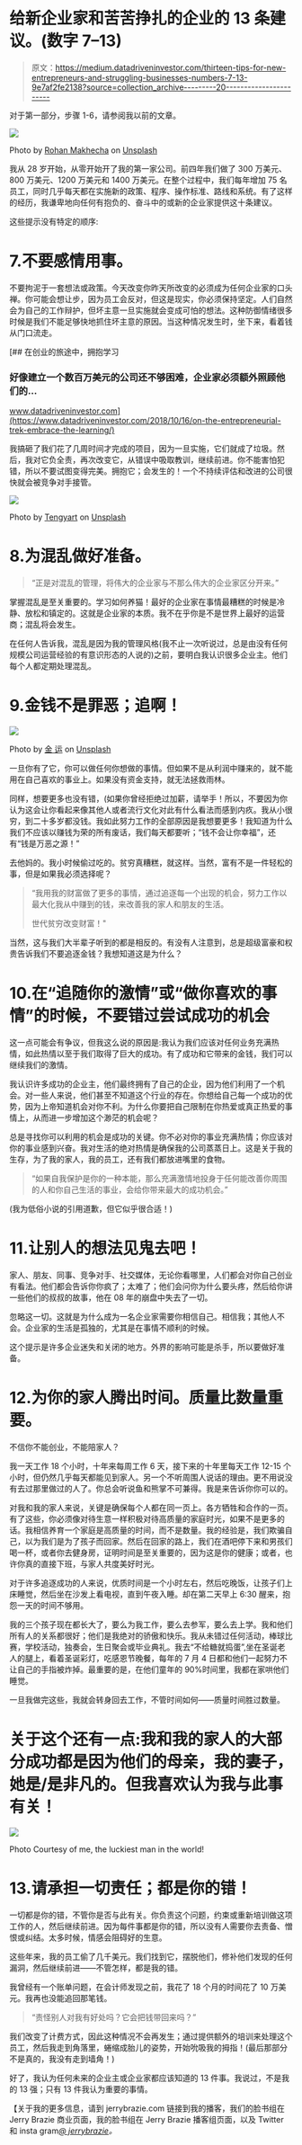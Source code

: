 # 给新企业家和苦苦挣扎的企业的 13 条建议。(数字 7–13)

> 原文：<https://medium.datadriveninvestor.com/thirteen-tips-for-new-entrepreneurs-and-struggling-businesses-numbers-7-13-9e7af2fe2138?source=collection_archive---------20----------------------->

对于第一部分，步骤 1-6，请参阅我以前的文章。

![](img/b5a3bdb766d323cbe11432ea3c3dd626.png)

Photo by [Rohan Makhecha](https://unsplash.com/@rohanmakhecha?utm_source=unsplash&utm_medium=referral&utm_content=creditCopyText) on [Unsplash](https://unsplash.com/s/photos/entrepreneur?utm_source=unsplash&utm_medium=referral&utm_content=creditCopyText)

我从 28 岁开始，从零开始开了我的第一家公司。前四年我们做了 300 万美元、800 万美元、1200 万美元和 1400 万美元。在整个过程中，我们每年增加 75 名员工，同时几乎每天都在实施新的政策、程序、操作标准、路线和系统。有了这样的经历，我谦卑地向任何有抱负的、奋斗中的或新的企业家提供这十条建议。

这些提示没有特定的顺序:

# 7.不要感情用事。

不要拘泥于一套想法或政策。今天改变你昨天所改变的必须成为任何企业家的口头禅。你可能会想让步，因为员工会反对，但这是现实，你必须保持坚定。人们自然会为自己的工作辩护，但坏主意一旦实施就会变成可怕的想法。这种防御情绪很多时候是我们不能足够快地抓住坏主意的原因。当这种情况发生时，坐下来，看着钱从门口流走。

[](https://www.datadriveninvestor.com/2018/10/16/on-the-entrepreneurial-trek-embrace-the-learning/) [## 在创业的旅途中，拥抱学习

### 好像建立一个数百万美元的公司还不够困难，企业家必须额外照顾他们的…

www.datadriveninvestor.com](https://www.datadriveninvestor.com/2018/10/16/on-the-entrepreneurial-trek-embrace-the-learning/) 

我搞砸了我们花了几周时间才完成的项目，因为一旦实施，它们就成了垃圾。然后，我对它负全责，再次改变它，从错误中吸取教训，继续前进。你不能害怕犯错，所以不要试图变得完美。拥抱它；会发生的！一个不持续评估和改进的公司很快就会被竞争对手接管。

![](img/7992115da8ea4e3ff9b00c4c2e21fd5d.png)

Photo by [Tengyart](https://unsplash.com/@tengyart?utm_source=unsplash&utm_medium=referral&utm_content=creditCopyText) on [Unsplash](https://unsplash.com/s/photos/emotion?utm_source=unsplash&utm_medium=referral&utm_content=creditCopyText)

# 8.为混乱做好准备。

> “正是对混乱的管理，将伟大的企业家与不那么伟大的企业家区分开来。”

掌握混乱是至关重要的。学习如何养猫！最好的企业家在事情最糟糕的时候是冷静、放松和镇定的。这就是企业家的本质。我不在乎你是不是世界上最好的运营商；混乱将会发生。

在任何人告诉我，混乱是因为我的管理风格(我不止一次听说过，总是由没有任何规模公司运营经验的有意识形态的人说的)之前，要明白我认识很多企业主。他们每个人都定期处理混乱。

# 9.金钱不是罪恶；追啊！

![](img/9cb23b70281b46996313fc21bae2ec2f.png)

Photo by [金 运](https://unsplash.com/@jinyun?utm_source=unsplash&utm_medium=referral&utm_content=creditCopyText) on [Unsplash](https://unsplash.com/s/photos/money?utm_source=unsplash&utm_medium=referral&utm_content=creditCopyText)

一旦你有了它，你可以做任何你想做的事情。但如果不是从利润中赚来的，就不能用在自己喜欢的事业上。如果没有资金支持，就无法拯救雨林。

同样，想要更多也没有错，(如果你曾经拒绝过加薪，请举手！所以，不要因为你认为这会让你看起来像其他人或者流行文化对此有什么看法而感到内疚。我从小很穷，到二十多岁都没钱。我如此努力工作的全部原因是我想要更多！我知道为什么我们不应该以赚钱为荣的所有废话，我们每天都要听；“钱不会让你幸福”，还有“钱是万恶之源！”

去他妈的。我小时候偷过吃的。贫穷真糟糕，就这样。当然，富有不是一件轻松的事，但是如果我必须选择呢？

> “我用我的财富做了更多的事情，通过追逐每一个出现的机会，努力工作以最大化我从中赚到的钱，来改善我的家人和朋友的生活。
> 
> 世代贫穷改变财富！"

当然，这与我们大半辈子听到的都是相反的。有没有人注意到，总是超级富豪和权贵告诉我们不要追逐金钱？我想知道这是为什么？

# 10.在“追随你的激情”或“做你喜欢的事情”的时候，不要错过尝试成功的机会

这一点可能会有争议，但我这么说的原因是:我认为我们应该对任何业务充满热情，如此热情以至于我们取得了巨大的成功。有了成功和它带来的金钱，我们可以继续我们的激情。

我认识许多成功的企业主，他们最终拥有了自己的企业，因为他们利用了一个机会。对一些人来说，他们甚至不知道这个行业的存在。你想给自己每一个成功的优势，因为上帝知道机会对你不利。为什么你要把自己限制在你热爱或真正热爱的事情上，从而进一步增加这个渺茫的机会呢？

总是寻找你可以利用的机会是成功的关键。你不必对你的事业充满热情；你应该对你的事业感到兴奋。我对生活的绝对热情是确保我的公司蒸蒸日上。这是关于我的生存，为了我的家人，我的员工，还有我们都放进嘴里的食物。

> “如果自我保护是你的一种本能，那么充满激情地投身于任何能改善你周围的人和你自己生活的事业，会给你带来最大的成功机会。”

(我为低俗小说的引用道歉，但它似乎很合适！)

# 11.让别人的想法见鬼去吧！

家人、朋友、同事、竞争对手、社交媒体，无论你看哪里，人们都会对你自己创业有看法。他们都会告诉你你疯了；太难了；他们会问你为什么要头疼，然后给你讲一些他们的叔叔的故事，他在 08 年的崩盘中失去了一切。

忽略这一切。这就是为什么成为一名企业家需要你相信自己。相信我；其他人不会。企业家的生活是孤独的，尤其是在事情不顺利的时候。

这个提示是许多企业迷失和关闭的地方。外界的影响可能是杀手，所以要做好准备。

# 12.为你的家人腾出时间。质量比数量重要。

不信你不能创业，不能陪家人？

我一天工作 18 个小时，十年来每周工作 6 天，接下来的十年里每天工作 12-15 个小时，但仍然几乎每天都能见到家人。另一个不听周围人说话的理由。更不用说没有去过那里做过的人了。你总会听说鱼和熊掌不可兼得。我是来告诉你你可以的。

对我和我的家人来说，关键是确保每个人都在同一页上。各方牺牲和合作的一页。有了这些，你必须像对待生意一样积极对待高质量的家庭时光，如果不是更多的话。我相信养育一个家庭是高质量的时间，而不是数量。我的经验是，我们欺骗自己，以为我们是为了孩子而回家。然后在回家的路上，我们在酒吧停下来和男孩们喝一杯，或者你去健身房，证明时间是至关重要的，因为这是你的健康；或者，也许你真的直接下班，与家人共度美好时光。

对于许多追逐成功的人来说，优质时间是一个小时左右，然后吃晚饭，让孩子们上床睡觉，然后坐在沙发上看电视，直到午夜入睡。却在第二天早上 6:30 醒来，抱怨一天的时间不够用。

我的三个孩子现在都长大了，要么为我工作，要么去参军，要么去上学。我和他们所有人的关系都很好；他们是我绝对的骄傲和快乐。我从未错过任何活动，棒球比赛，学校活动，独奏会，生日聚会或毕业典礼。我去“不给糖就捣蛋”,坐在圣诞老人的腿上，看着圣诞彩灯，吃感恩节晚餐，每年的 7 月 4 日都和他们一起努力不让自己的手指被炸掉。最重要的是，在他们童年的 90%时间里，我都在家哄他们睡觉。

一旦我做完这些，我就会转身回去工作，不管时间如何——质量时间胜过数量。

# 关于这个还有一点:我和我的家人的大部分成功都是因为他们的母亲，我的妻子，她是/是非凡的。但我喜欢认为我与此事有关！

![](img/cf37d3170ddbf24ff0388d935fbbce48.png)

Photo Courtesy of me, the luckiest man in the world!

# 13.请承担一切责任；都是你的错！

一切都是你的错，不管你是否与此有关。你负责这个问题，约束或重新培训做这项工作的人，然后继续前进。因为每件事都是你的错，所以没有人需要你去责备、憎恨或纠结。太多时候，情感会阻碍好的生意。

这些年来，我的员工偷了几千美元。我们找到它，摆脱他们，修补他们发现的任何漏洞，然后继续前进——不管怎样，都是我的错。

我曾经有一个账单问题，在会计师发现之前，我花了 18 个月的时间花了 10 万美元。我再也没能追回那笔钱。

> “责怪别人对我有好处吗？它会把钱带回来吗？”

我们改变了计费方式，因此这种情况不会再发生；通过提供额外的培训来处理这个员工，然后我走到角落里，蜷缩成胎儿的姿势，开始吮吸我的拇指！(最后那部分不是真的，我没有走到墙角！)

好了，我认为任何未来的企业主或企业家都应该知道的 13 件事。我说过，不是我的 13 强；只有 13 件我认为重要的事情。

【关于我的更多信息，请到 jerrybrazie.com 链接到我的播客，我们的脸书组在 Jerry Brazie 商业页面，我的脸书组在 Jerry Brazie 播客组页面，以及 Twitter 和 insta gram[*@ jerrybrazie*](http://twitter.com/jerrybrazie)*。*
